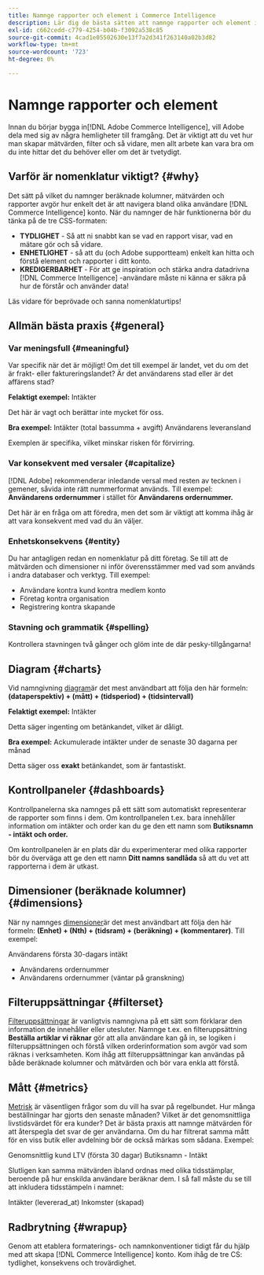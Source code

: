 ```yaml
---
title: Namnge rapporter och element i Commerce Intelligence
description: Lär dig de bästa sätten att namnge rapporter och element i [!DNL Commerce Intelligence].
exl-id: c662cedd-c779-4254-b04b-f3092a538c85
source-git-commit: 4cad1e05502630e13f7a2d341f263140a02b3d82
workflow-type: tm+mt
source-wordcount: '723'
ht-degree: 0%

---
```


# Namnge rapporter och element

Innan du börjar bygga in[!DNL Adobe Commerce Intelligence], vill Adobe dela med sig av några hemligheter till framgång. Det är viktigt att du vet hur man skapar mätvärden, filter och så vidare, men allt arbete kan vara bra om du inte hittar det du behöver eller om det är tvetydigt.

## Varför är nomenklatur viktigt? {#why}

Det sätt på vilket du namnger beräknade kolumner, mätvärden och rapporter avgör hur enkelt det är att navigera bland olika användare [!DNL Commerce Intelligence] konto. När du namnger de här funktionerna bör du tänka på de tre CSS-formaten:

* **TYDLIGHET** - Så att ni snabbt kan se vad en rapport visar, vad en mätare gör och så vidare.
* **ENHETLIGHET** - så att du (och Adobe supportteam) enkelt kan hitta och förstå element och rapporter i ditt konto.
* **KREDIGERBARHET** - För att ge inspiration och stärka andra datadrivna [!DNL Commerce Intelligence] -användare måste ni känna er säkra på hur de förstår och använder data!

Läs vidare för beprövade och sanna nomenklaturtips!

## Allmän bästa praxis {#general}

### Var meningsfull {#meaningful}

Var specifik när det är möjligt! Om det till exempel är landet, vet du om det är frakt- eller faktureringslandet? Är det användarens stad eller är det affärens stad?

**Felaktigt exempel:**
Intäkter

Det här är vagt och berättar inte mycket för oss.

**Bra exempel:**
Intäkter (total bassumma + avgift) Användarens leveransland

Exemplen är specifika, vilket minskar risken för förvirring.

### Var konsekvent med versaler {#capitalize}

[!DNL Adobe] rekommenderar inledande versal med resten av tecknen i gemener, såvida inte rätt nummerformat används. Till exempel: **Användarens ordernummer** i stället för **Användarens ordernummer.**

Det här är en fråga om att föredra, men det som är viktigt att komma ihåg är att vara konsekvent med vad du än väljer.

### Enhetskonsekvens {#entity}

Du har antagligen redan en nomenklatur på ditt företag. Se till att de mätvärden och dimensioner ni inför överensstämmer med vad som används i andra databaser och verktyg. Till exempel:

* Användare kontra kund kontra medlem konto
* Företag kontra organisation
* Registrering kontra skapande

### Stavning och grammatik {#spelling}

Kontrollera stavningen två gånger och glöm inte de där pesky-tillgångarna!

## Diagram {#charts}

Vid namngivning [diagram](../tutorials/using-visual-report-builder.md)är det mest användbart att följa den här formeln: **(dataperspektiv) + (mått) + (tidsperiod) + (tidsintervall)**

**Felaktigt exempel:**
Intäkter

Detta säger ingenting om betänkandet, vilket är dåligt.

**Bra exempel:**
Ackumulerade intäkter under de senaste 30 dagarna per månad

Detta säger oss **exakt** betänkandet, som är fantastiskt.

## Kontrollpaneler {#dashboards}

Kontrollpanelerna ska namnges på ett sätt som automatiskt representerar de rapporter som finns i dem. Om kontrollpanelen t.ex. bara innehåller information om intäkter och order kan du ge den ett namn som **Butiksnamn - intäkt och order.**

Om kontrollpanelen är en plats där du experimenterar med olika rapporter bör du överväga att ge den ett namn **Ditt namns sandlåda** så att du vet att rapporterna i dem är utkast.

## Dimensioner (beräknade kolumner) {#dimensions}

När ny namnges [dimensioner](../data-analyst/data-warehouse-mgr/creating-calculated-columns.md)är det mest användbart att följa den här formeln: **(Enhet) + (Nth) + (tidsram) + (beräkning) + (kommentarer)**. Till exempel:

Användarens första 30-dagars intäkt
* Användarens ordernummer
* Användarens ordernummer (väntar på granskning)

## Filteruppsättningar {#filterset}

[Filteruppsättningar](../data-user/reports/ess-manage-data-filters.md) är vanligtvis namngivna på ett sätt som förklarar den information de innehåller eller utesluter. Namnge t.ex. en filteruppsättning **Beställa artiklar vi räknar** gör att alla användare kan gå in, se logiken i filteruppsättningen och förstå vilken orderinformation som avgör vad som räknas i verksamheten. Kom ihåg att filteruppsättningar kan användas på både beräknade kolumner och mätvärden och bör vara enkla att förstå.

## Mått {#metrics}

[Metrisk](../data-user/reports/ess-manage-data-metrics.md) är väsentligen frågor som du vill ha svar på regelbundet. Hur många beställningar har gjorts den senaste månaden? Vilket är det genomsnittliga livstidsvärdet för era kunder? Det är bästa praxis att namnge mätvärden för att återspegla det svar de ger användarna. Om du har filtrerat samma mått för en viss butik eller avdelning bör de också märkas som sådana. Exempel:

Genomsnittlig kund LTV (första 30 dagar) Butiksnamn - Intäkt

Slutligen kan samma mätvärden ibland ordnas med olika tidsstämplar, beroende på hur enskilda användare beräknar dem. I så fall måste du se till att inkludera tidsstämpeln i namnet:

Intäkter (levererad\_at) Inkomster (skapad)

## Radbrytning {#wrapup}

Genom att etablera formaterings- och namnkonventioner tidigt får du hjälp med att skapa [!DNL Commerce Intelligence] konto. Kom ihåg de tre CS: tydlighet, konsekvens och trovärdighet.

